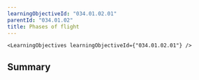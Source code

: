 ```yaml
---
learningObjectiveId: "034.01.02.01"
parentId: "034.01.02"
title: Phases of flight
---
```


```tsx eval
<LearningObjectives learningObjectiveId={"034.01.02.01"} />
```

## Summary

